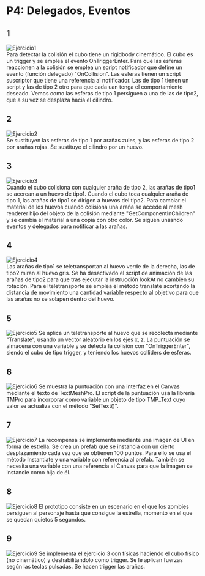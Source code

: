 # P4: Delegados, Eventos

## 1
   ![Ejercicio1](img/1.gif)  
   Para detectar la colisión el cubo tiene un rigidbody cinemático. El cubo es un trigger y se emplea el evento OnTriggerEnter. Para que las esferas reaccionen a la colisión se emplea un script notificador que define un evento (función delegado) "OnCollision". Las esferas tienen un script suscriptor que tiene una referencia al notificador. Las de tipo 1 tienen un script y las de tipo 2 otro para que cada uan tenga el comportamiento deseado. Vemos como las esferas de tipo 1 persiguen a una de las de tipo2, que a su vez se desplaza hacia el cilindro.
## 2  
   ![Ejercicio2](img/2.gif)  
   Se sustituyen las esferas de tipo 1 por arañas zules, y las esferas de tipo 2 por arañas rojas. Se sustituye el cilindro por un huevo.
## 3
![Ejercicio3](img/3.gif)  
Cuando el cubo colisiona con cualquier araña de tipo 2, las arañas de tipo1 se acercan a un huevo de tipo1. Cuando el cubo toca cualquier araña de tipo 1, las arañas de tipo1 se dirigen a huevos del tipo2. Para cambiar el material de los huevos cuando colisiona una araña se accede al mesh renderer hijo del objeto de la colisión mediante "GetComponentInChildren" y se cambia el material a una copia con otro color. Se siguen unsando eventos y delegados para notificar a las arañas.
## 4
![Ejercicio4](img/4.gif)  
Las arañas de tipo1 se teletransportan al huevo verde de la derecha, las de tipo2 miran al huevo gris.
Se ha desactivado el script de animación de las arañas de tipo2 para que tras ejecutar la instrucción lookAt no cambien su rotación. Para el teletransporte se emplea el método translate acortando la distancia de movimiento una cantidad variable respecto al objetivo para que las arañas no se solapen dentro del huevo.
## 5
![Ejercicio5](img/5.gif)
Se aplica un teletransporte al huevo que se recolecta mediante "Translate", usando un vector aleatorio en los ejes x, z. La puntuación se almacena con una variable y se detecta la colisión con "OnTriggerEnter", siendo el cubo de tipo trigger, y teniendo los huevos colliders de esferas.

## 6
![Ejercicio6](img/6.gif)
Se muestra la puntuación con una interfaz en el Canvas mediante el texto de TextMeshPro. El script de la puntuación usa la librería TMPro para incorporar como variable un objeto de tipo TMP_Text cuyo valor se actualiza con el método "SetText()".

## 7
![Ejercicio7](img/7.gif)
La recompensa se implementa mediante una imagen de UI en forma de estrella. Se crea un prefab que se instancia con un cierto desplazamiento cada vez que se obtienen 100 puntos. Para ello se usa el método  Instantiate y una variable con referencia al prefab. También se necesita una variable con una referencia al Canvas para que la imagen se instancie como hija de él.

 ## 8
![Ejercicio8](img/8.gif)
El prototipo consiste en un escenario en el que los zombies persiguen al personaje hasta que consigue la estrella, momento en el que se quedan quietos 5 segundos.

## 9
![Ejercicio9](img/9.gif)
Se implementa el ejercicio 3 con físicas haciendo el cubo físico (no cinemático) y deshabilitandolo como trigger. Se le aplican fuerzas según las teclas pulsadas. Se hacen trigger las arañas.
